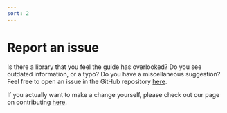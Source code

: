 ```yaml
---
sort: 2
---
```


# Report an issue

Is there a library that you feel the guide has overlooked? Do you see outdated information, or a typo? Do you have a miscellaneous suggestion? Feel free to open an issue in the GitHub repository [here](https://github.com/stormsoundmusic/vst/issues).

If you actually want to make a change yourself, please check out our page on contributing [here](contribute.md).
